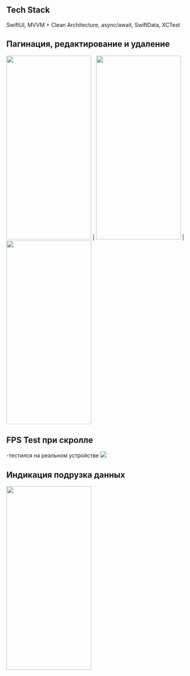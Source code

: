 ## Tech Stack
SwiftUI, MVVM + Clean Architecture, async/await, SwiftData, XCTest

## Пагинация, редактирование и удаление
<img src="https://media2.giphy.com/media/v1.Y2lkPTc5MGI3NjExNzR2aThnNXUxd3NpbnF6Z2xoajJ1amlmcjFud3llczl1MmtldTdoYSZlcD12MV9pbnRlcm5hbF9naWZfYnlfaWQmY3Q9Zw/XP8dMNkCAICYjKifmN/giphy.gif" width="222" height="480"> | <img src="https://github.com/user-attachments/assets/6e2479c2-878d-4cff-bd88-9faae726e77b" width="222" height="480"> | <img src="https://github.com/user-attachments/assets/85cae009-2646-4eb8-bb27-f9f574a11719" width="222" height="480">

## FPS Test при скролле 
-тестился на реальном устройстве
<img src="https://github.com/user-attachments/assets/e1b10802-5af9-4d21-bc66-b2cee46ab82c">

## Индикация подрузка данных
<img src="https://github.com/user-attachments/assets/961a0808-cc6d-476c-a5d7-6c13828df39f" width="222" height="480">
